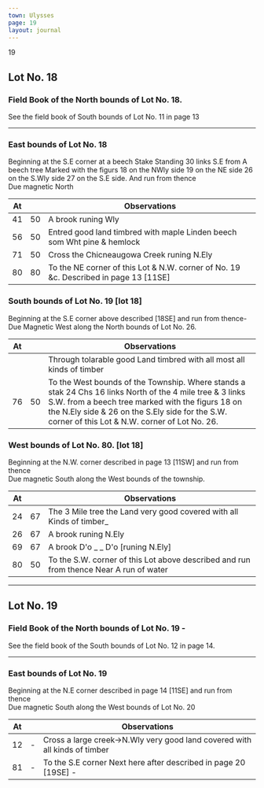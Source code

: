 ```yaml
---
town: Ulysses
page: 19
layout: journal
---
```


19

## Lot No. 18

### Field Book of the North bounds of Lot No. 18.

See the field book of South bounds of Lot No. 11 in page 13

---

### East bounds of Lot No. 18

Beginning at the S.E corner at a beech Stake Standing 30 links S.E from
A beech tree Marked with the figurs 18 on the NWly side 19 on the NE side
26 on the S.Wly side 27 on the S.E side. And run from thence \
Due magnetic North

| At |    | Observations |
| -- | -- | ------------ |
| 41 | 50 | A brook runing Wly
| 56 | 50 | Entred good land timbred with maple Linden beech som Wht pine & hemlock
| 71 | 50 | Cross the Chicneaugowa Creek runing N.Ely
| 80 | 80 | To the NE corner of this Lot & N.W. corner of No. 19 &c. Described in page 13 [11SE]

### South bounds of Lot No. 19 [lot 18]

Beginning at the S.E corner above described [18SE]  and run from thence- \
Due Magnetic West along the North bounds of Lot No. 26.

| At |    | Observations |
| -- | -- | ------------ |
| | | Through tolarable good Land timbred with all most all kinds of timber
| 76 | 50 | To the West bounds of the Township. Where stands a stak 24 Chs 16 links North of the 4 mile tree & 3 links S.W. from a beech tree marked with the figurs 18 on the N.Ely side & 26 on the S.Ely side for the S.W. corner of this Lot & N.W. corner of Lot No. 26.

### West bounds of Lot No. 80. [lot 18]

Beginning at the N.W. corner described in page 13 [11SW] and run from thence \
Due magnetic South along the West bounds of the township.

| At |    | Observations |
| -- | -- | ------------ |
| 24 | 67 | The 3 Mile tree the Land very good covered with all Kinds of timber_
| 26 | 67 | A brook runing N.Ely
| 69 | 67 | A brook D'o _ _ D'o [runing N.Ely]
| 80 | 50 | To the S.W. corner of this Lot above described and run from thence Near A run of water

---

## Lot No. 19

### Field Book of the North bounds of Lot No. 19 -

See the field book of the South bounds of Lot No. 12 in page 14.

---

### East bounds of Lot No. 19

Beginning at the N.E corner described in page 14 [11SE] and run from thence \
Due magnetic South along the West bounds of Lot No. 20

| At |    | Observations |
| -- | -- | ------------ |
| 12 | - | Cross a large creek→N.Wly very good land covered with all kinds of timber
| 81 | - | To the S.E corner Next here after described in page 20 [19SE] -

